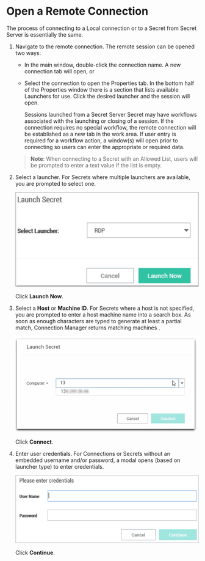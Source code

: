 [title]: # (Open Connection)
[tags]: # (folder)
[priority]: # (506)
# Open a Remote Connection

The process of connecting to a Local connection or to a Secret from Secret Server is essentially the same.

1. Navigate to the remote connection. The remote session can be opened two ways:

   * In the main window, double-click the connection name. A new connection tab will open, or
   * Select the connection to open the Properties tab. In the bottom half of the Properties window there is a section that lists available Launchers for use. Click the desired launcher and the session will open.

     Sessions launched from a Secret Server Secret may have workflows associated with the launching or closing of a session. If the connection requires no special workflow, the remote connection will be established as a new tab in the work area. If user entry is required for a workflow action, a window(s) will open prior to connecting so users can enter the appropriate or required data.

   >**Note**: When connecting to a Secret with an Allowed List, users will be prompted to enter a text value if the list is empty.
1. Select a launcher. For Secrets where multiple launchers are available, you are prompted to select one.

   ![Launch](images/remote-5.png "Launch Secret page")

   Click __Launch Now__.
1. Select a __Host__ or __Machine ID__. For Secrets where a host is not specified, you are prompted to enter a host machine name into a search box. As soon as enough characters are typed to generate at least a partial match, Connection Manager returns matching machines .

   ![Launch search](images/launch-secret-search.png "Launch Secret Search")

   Click __Connect__.
1. Enter user credentials. For Connections or Secrets without an embedded username and/or password, a modal opens (based on launcher type) to enter credentials.

   ![Credentials](images/remote-7.png "Enter credentials dialog")

   Click __Continue__.
